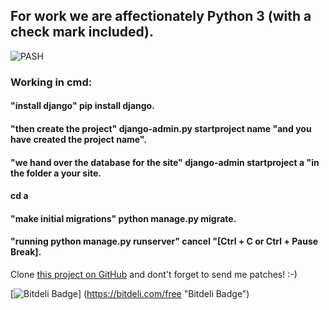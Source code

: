 ## For work we are affectionately Python 3 (with a check mark included). 
![PASH](https://aatayyab.files.wordpress.com/2016/12/71.jpg?w=656) 
### Working in cmd:
#### "install django" pip install django.
#### "then create the project" django-admin.py startproject name "and you have created the project name".
#### "we hand over the database for the site" django-admin startproject a "in the folder a your site.
#### cd a
#### "make initial migrations" python manage.py migrate.
#### "running python manage.py runserver" cancel "[Ctrl + C or Ctrl + Pause Break].


Clone [this project on GitHub][github] and dont't forget to send me patches! :-)



[github]: http://github.com
[this project on GitHub]: http://www.apple.com




[![Bitdeli Badge](https://d2weczhvl823v0.cloudfront.net/svetlyak40wt/django-perfect404/trend.png)]
(https://bitdeli.com/free "Bitdeli Badge")
